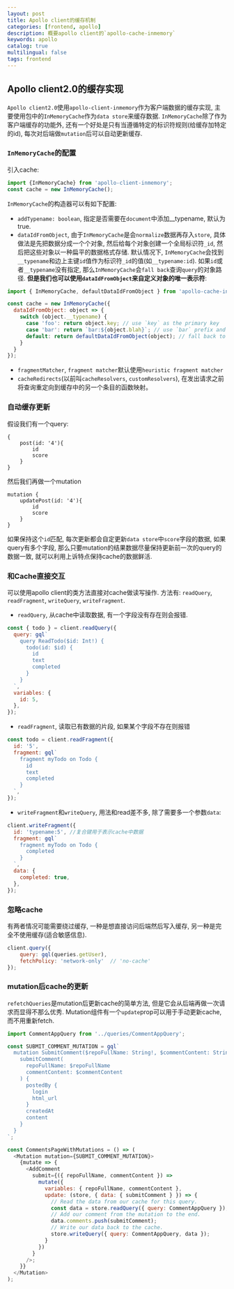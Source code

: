 ```yaml
---
layout: post
title: Apollo client的缓存机制
categories: [frontend, apollo]
description: 概要apollo client的`apollo-cache-inmemory`
keywords: apollo
catalog: true
multilingual: false
tags: frontend
---
```


## Apollo client2.0的缓存实现
`Apollo client2.0`使用`apollo-client-inmemory`作为客户端数据的缓存实现, 主要使用包中的`InMemoryCache`作为`data store`来缓存数据. `InMemoryCache`除了作为客户端缓存的功能外, 还有一个好处是只有当遵循特定的标识符规则(给缓存加特定的id), 每次对后端做`mutation`后可以自动更新缓存.

### `InMemoryCache`的配置
引入cache:

```javascript
import {InMemoryCache} from 'apollo-client-inmemory';
const cache = new InMemoryCache();
```

`InMemoryCache`的构造器可以有如下配置:
- `addTypename: boolean`, 指定是否需要在`document`中添加__typename, 默认为true.
- `dataIdFromObject`, 由于`InMemoryCache`是会`normalize`数据再存入`store`, 具体做法是先把数据分成一个个对象, 然后给每个对象创建一个全局标识符`_id`, 然后把这些对象以一种扁平的数据格式存储. 默认情况下, `InMemoryCache`会找到`__typename`和边上主键`id`值作为标识符`_id`的值(如`__typename:id`). 如果`id`或者`__typename`没有指定, 那么`InMemoryCache`会`fall back`查询`query`的对象路径. **但是我们也可以使用`dataIdFromObject`来自定义对象的唯一表示符**: 

```javascript
import { InMemoryCache, defaultDataIdFromObject } from 'apollo-cache-inmemory';

const cache = new InMemoryCache({
  dataIdFromObject: object => {
    switch (object.__typename) {
      case 'foo': return object.key; // use `key` as the primary key
      case 'bar': return `bar:${object.blah}`; // use `bar` prefix and `blah` as the primary key
      default: return defaultDataIdFromObject(object); // fall back to default handling
    }
  }
});
```
- `fragmentMatcher`, `fragment matcher`默认使用`heuristic fragment matcher`
- `cacheRedirects`(以前叫`cacheResolvers`, `customResolvers`), 在发出请求之前将查询重定向到缓存中的另一个条目的函数映射。

### 自动缓存更新
假设我们有一个query:
```
{
    post(id: '4'){
        id
        score
    }
}
```
然后我们再做一个mutation
```
mutation {
    updatePost(id: '4'){
        id
        score
    }
}
```
如果保持这个`id`匹配, 每次更新都会自定更新`data store`中`score`字段的数据, 如果query有多个字段, 那么只要mutation的结果数据尽量保持更新前一次的query的数据一致, 就可以利用上诉特点保持cache的数据鲜活.

### 和Cache直接交互
可以使用apollo client的类方法直接对cache做读写操作. 方法有: `readQuery`, `readFragment`, `writeQuery`,
`writeFragment`.
- `readQuery`, 从cache中读取数据, 有一个字段没有存在则会报错.
```javascript
const { todo } = client.readQuery({
  query: gql`
    query ReadTodo($id: Int!) {
      todo(id: $id) {
        id
        text
        completed
      }
    }
  `,
  variables: {
    id: 5,
  },
});
```
- `readFragment`, 读取已有数据的片段, 如果某个字段不存在则报错
```javascript
const todo = client.readFragment({
  id: '5',
  fragment: gql`
    fragment myTodo on Todo {
      id
      text
      completed
    }
  `,
});
```
- `writeFragment`和`writeQuery`, 用法和read差不多, 除了需要多一个参数`data`:
```javascript
client.writeFragment({
  id: 'typename:5', //复合键用于表示cache中数据
  fragment: gql`
    fragment myTodo on Todo {
      completed
    }
  `,
  data: {
    completed: true,
  },
});
```

### 忽略cache
有两者情况可能需要绕过缓存, 一种是想直接访问后端然后写入缓存, 另一种是完全不使用缓存(适合敏感信息).
```javascript
client.query({
    query: gql(queries.getUser),
    fetchPolicy: 'network-only'  // 'no-cache'
});
```
### mutation后cache的更新
`refetchQueries`是mutation后更新cache的简单方法, 但是它会从后端再做一次请求而显得不那么优秀. Mutation组件有一个`update`prop可以用于手动更新cache, 而不用重新fetch.
```javascript
import CommentAppQuery from '../queries/CommentAppQuery';

const SUBMIT_COMMENT_MUTATION = gql`
  mutation SubmitComment($repoFullName: String!, $commentContent: String!) {
    submitComment(
      repoFullName: $repoFullName
      commentContent: $commentContent
    ) {
      postedBy {
        login
        html_url
      }
      createdAt
      content
    }
  }
`;

const CommentsPageWithMutations = () => (
  <Mutation mutation={SUBMIT_COMMENT_MUTATION}>
    {mutate => {
      <AddComment
        submit={({ repoFullName, commentContent }) =>
          mutate({
            variables: { repoFullName, commentContent },
            update: (store, { data: { submitComment } }) => {
              // Read the data from our cache for this query.
              const data = store.readQuery({ query: CommentAppQuery });
              // Add our comment from the mutation to the end.
              data.comments.push(submitComment);
              // Write our data back to the cache.
              store.writeQuery({ query: CommentAppQuery, data });
            }
          })
        }
      />;
    }}
  </Mutation>
);
```